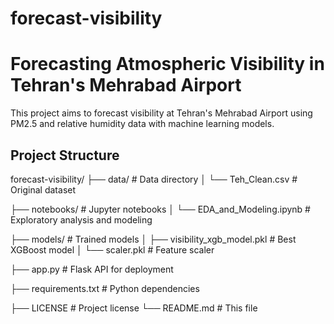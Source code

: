 # forecast-visibility
# Forecasting Atmospheric Visibility in Tehran's Mehrabad Airport

This project aims to forecast visibility at Tehran's Mehrabad Airport using PM2.5 and relative humidity data with machine learning models.

## Project Structure
forecast-visibility/
├── data/ # Data directory
│ └── Teh_Clean.csv # Original dataset

├── notebooks/ # Jupyter notebooks
│ └── EDA_and_Modeling.ipynb # Exploratory analysis and modeling

├── models/ # Trained models
│ ├── visibility_xgb_model.pkl # Best XGBoost model
│ └── scaler.pkl # Feature scaler

├── app.py # Flask API for deployment

├── requirements.txt # Python dependencies

├── LICENSE # Project license
└── README.md # This file
